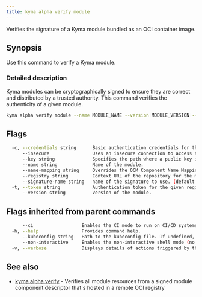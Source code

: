 ```yaml
---
title: kyma alpha verify module
---
```


Verifies the signature of a Kyma module bundled as an OCI container image.

## Synopsis

Use this command to verify a Kyma module.

### Detailed description

Kyma modules can be cryptographically signed to ensure they are correct and distributed by a trusted authority. This command verifies the authenticity of a given module.


```bash
kyma alpha verify module --name MODULE_NAME --version MODULE_VERSION --registry MODULE_REGISTRY [flags]
```

## Flags

```bash
  -c, --credentials string      Basic authentication credentials for the given registry in the user:password format
      --insecure                Uses an insecure connection to access the registry.
      --key string              Specifies the path where a public key is used for signing.
      --name string             Name of the module.
      --name-mapping string     Overrides the OCM Component Name Mapping, Use: "urlPath" or "sha256-digest". (default "urlPath")
      --registry string         Context URL of the repository for the module. The repository's URL is automatically added to the repository's contexts in the module.
      --signature-name string   name of the signature to use. (default "kyma-project.io/module-signature")
  -t, --token string            Authentication token for the given registry (alternative to basic authentication).
      --version string          Version of the module.
```

## Flags inherited from parent commands

```bash
      --ci                  Enables the CI mode to run on CI/CD systems. It avoids any user interaction (such as no dialog prompts) and ensures that logs are formatted properly in log files (such as no spinners for CLI steps).
  -h, --help                Provides command help.
      --kubeconfig string   Path to the kubeconfig file. If undefined, Kyma CLI uses the KUBECONFIG environment variable, or falls back "/$HOME/.kube/config".
      --non-interactive     Enables the non-interactive shell mode (no colorized output, no spinner).
  -v, --verbose             Displays details of actions triggered by the command.
```

## See also

* [kyma alpha verify](kyma_alpha_verify.md)	 - Verifies all module resources from a signed module component descriptor that's hosted in a remote OCI registry

